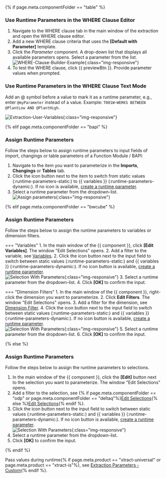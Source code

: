 
{% if page.meta.componentFolder == "table" %}

### Use Runtime Parameters in the WHERE Clause Editor

1. Navigate to the WHERE clause tab in the main window of the extraction and open the WHERE clause editor.
2. Add a new WHERE clause criteria that uses the **[Default with Parameter]** template.
3. Click the *Parameter* component. A drop-down list that displays all available parameters opens. 
Select a parameter from the list.<br>
![WHERE-Clause-Builder-Example](../../assets/images/documentation/components/table/where-clause-param.png){:class="img-responsive"}
4. To test the WHERE clause, click {{ previewBtn }}. Provide parameter values when prompted.


### Use Runtime Parameters in the WHERE Clause Text Mode

Add an @ symbol before a value to mark it as a runtime parameter, e.g., enter `@myParameter` instead of a value.
Example: `T001W~WERKS BETWEEN @PlantLow AND @PlantHigh`.

![Extraction-User-Variables](../../assets/images/documentation/components/table/where-clause-text-param.png){:class="img-responsive"}

{% elif page.meta.componentFolder == "bapi" %}

### Assign Runtime Parameters

Follow the steps below to assign runtime parameters to input fields of import, changings or table parameters of a Function Module / BAPI:

1. Navigate to the item you want to parameterize in the **Imports**, **Changings** or **Tables** tab.
2. Click the icon button next to the item to switch from static values (:runtime-parameters-static:) to {{ variables }} (:runtime-parameters-dynamic:).
If no icon is available, [create a runtime parameter](#create-runtime-parameters).<br>
3. Select a runtime parameter from the dropdown-list.<br>
![Assign parameters](../../assets/images/documentation/components/bapi/BAPI-Runtime-Parameters.png){:class="img-responsive"}

{% elif page.meta.componentFolder == "bwcube" %}

### Assign Runtime Parameters

Follow the steps below to assign the runtime parameters to variables or dimension filters.

=== "Variables"
	1. In the main window of the {{ component }}, click **[Edit Variables]**. The window "Edit Selections" opens.
	2. Add a filter to the variable, see [Variables](variables-and-filters.md/#edit-variables).
	2. Click the icon button next to the input field to switch between static values (:runtime-parameters-static:) and {{ variables }} (:runtime-parameters-dynamic:).
	If no icon button is available, [create a runtime parameter](#create-runtime-parameters).<br>
	![Selection With Parameters](../../assets/images/documentation/components/bwcube/parameters.png){:class="img-responsive"}
	3. Select a runtime parameter from the dropdown-list.
	4. Click **[OK]** to confirm the input.
	
=== "Dimension Filters"
	1. In the main window of the {{ component }}, right-click the dimension you want to parameterize.
	2. Click **Edit Filters**. The window "Edit Selections" opens. 
	3. Add a filter for the dimension, see [Dimension Filter](variables-and-filters.md/#set-dimension-filters).
	4. Click the icon button next to the input field to switch between static values (:runtime-parameters-static:) and {{ variables }} (:runtime-parameters-dynamic:).
	If no icon button is available, [create a runtime parameter](#create-runtime-parameters).<br>
	![Selection With Parameters](../../assets/images/documentation/components/runtime-parameters/runtime-parameters-in-selections.png){:class="img-responsive"}
	5. Select a runtime parameter from the dropdown-list.
	6. Click **[OK]** to confirm the input.

{% else %}
 
### Assign Runtime Parameters

Follow the steps below to assign the runtime parameters to selections.

1. In the main window of the {{ component }}, click the **[Edit]** button next to the selection you want to parameterize. 
The window "Edit Selections" opens.
2. Add a filter to the selection, see {% if page.meta.componentFolder == "odp" or page.meta.componentFolder == "deltaq"%}[Edit Selections](selections.md/#edit-selections){% else %}[Edit Selections](variants-and-selections.md/#edit-selections){% endif %}.<br> 
3. Click the icon button next to the input field to switch between static values (:runtime-parameters-static:) and {{ variables }} (:runtime-parameters-dynamic:).
If no icon button is available, [create a runtime parameter](#create-runtime-parameters).<br>
![Selection With Parameters](../../assets/images/documentation/components/runtime-parameters/runtime-parameters-in-selections.png){:class="img-responsive"}
4. Select a runtime parameter from the dropdown-list.
5. Click **[OK]** to confirm the input.

{% endif %}

Pass values during runtime{% if page.meta.product == "xtract-universal" or page.meta.product == "xtract-is"%}, see [Extraction Parameters - Custom](../parameters/extraction-parameters.md/#custom){% endif %}.
